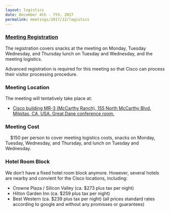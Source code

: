 ```yaml
---
layout: logistics
date: December 4th - 7th, 2017
permalink: meetings/2017/12/logistics
---
```


### [Meeting Registration](tbd)

The registration covers snacks at the meeting on Monday, Tuesday Wednesday, and Thursday lunch on Tuesday and Wednesday, and the meeting logistics.

Advanced registration is required for this meeting so that Cisco can process their visitor processing procedure.

### Meeting Location

The meeting will tentatively take place at:

*   [Cisco building MR-3 (McCarthy Ranch), 155 North McCarthy Blvd. Milpitas, CA, USA. Great Dane conference room.](https://www.google.com/maps/embed?pb=!1m18!1m12!1m3!1d12673.262443392721!2d-121.93341717646358!3d37.4296482985981!2m3!1f0!2f0!3f0!3m2!1i1024!2i768!4f13.1!3m3!1m2!1s0x0000000000000000%3A0x29434aa4a14ef89e!2sCisco+SJ-McCarthy+Ranch+3!5e0!3m2!1sen!2sus!4v1445549128141)

### Meeting Cost

    $150 per person to cover meeting logistics costs, snacks on Monday, Tuesday, Wednesday, and Thursday, and lunch on Tuesday and Wednesday.  

### Hotel Room Block

We don't have a fixed hotel room block anymore. However, several hotels are nearby and convient for the Cisco locations, including:
*  Crowne Plaza / Silicon Valley (ca. $273 plus tax per night)
*  Hilton Garden Inn (ca. $259 plus tax per night)
*  Best Western (ca. $239 plus tax per night)
(all prices standard rates according to google and without any promisses or guarantees)
